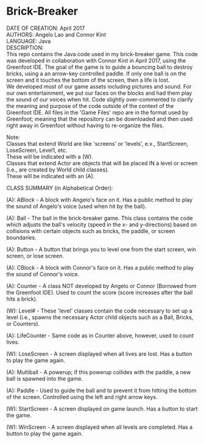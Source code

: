 # Brick-Breaker

DATE OF CREATION: April 2017<br />
AUTHORS: Angelo Lao and Connor Kint<br />
LANGUAGE: Java<br />
DESCRIPTION:<br />
This repo contains the Java code used in my brick-breaker game.  This code was developed in collaboration with Connor Kint in April 2017, using the Greenfoot IDE.  The goal of the game is to guide a bouncing ball to destroy bricks, using a an arrow-key controlled paddle.  If only one ball is on the screen and it touches the bottom of the screen, then a life is lost.<br />
We developed most of our game assets including pictures and sound.  For our own entertainment, we put our faces on the blocks and had them play the sound of our voices when hit.  Code slightly over-commented to clarify the meaning and purpose of the code outside of the context of the Greenfoot IDE.  All files in the 'Game Files' repo are in the format used by Greenfoot; meaning that the repository can be downloaded and then used right away in Greenfoot without having to re-organize the files.

Note:  
Classes that extend World are like 'screens' or 'levels', e.x., StartScreen, LoseScreen, Level1, etc.<br />
These will be indicated with a (W).<br />
Classes that extend Actor are objects that will be placed IN a level or screen (i.e., are created by World child classes).<br />
These will be indicated with an (A).

CLASS SUMMARY (in Alphabetical Order):

(A): ABlock - A block with Angelo's face on it.  Has a public method to play the sound of Angelo's voice (used when hit by the ball).

(A): Ball - The ball in the brick-breaker game.  This class contains the code which adjusts the ball's velocity (speed in the x- and y-directions) based on collisions with certain objects such as bricks, the paddle, or screen boundaries.

(A): Button - A button that brings you to level one from the start screen, win screen, or lose screen.

(A): CBlock - A block with Connor's face on it.  Has a public method to play the sound of Connor's voice.

(A): Counter - A class NOT developed by Angelo or Connor (Borrowed from the Greenfoot IDE).  Used to count the score (score increases after the ball hits a brick). 

(W): Level# - These 'level' classes contain the code necessary to set up a level (i.e., spawns the necessary Actor child objects such as a Ball, Bricks, or Counters).

(A): LifeCounter - Same code as in Counter above, however, used to count lives.

(W): LoseScreen - A screen displayed when all lives are lost.  Has a button to play the game again.

(A): Multiball - A powerup; if this powerup collides with the paddle, a new ball is spawned into the game.

(A): Paddle - Used to guide the ball and to prevent it from hitting the bottom of the screen.  Controlled using the left and right arrow keys.

(W): StartScreen - A screen displayed on game launch.  Has a button to start the game.

(W): WinScreen - A screen displayed when all levels are completed.  Has a button to play the game again.
